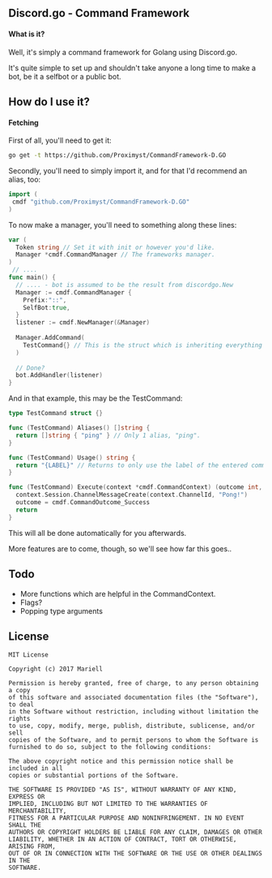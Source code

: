 Discord.go - Command Framework
-
#### What is it?
Well, it's simply a command framework for Golang using Discord.go.

It's quite simple to set up and shouldn't take anyone a long time to make a bot, be it a selfbot or a public bot.


How do I use it?
-
#### Fetching
First of all, you'll need to get it:
```bash
go get -t https://github.com/Proximyst/CommandFramework-D.GO
```

Secondly, you'll need to simply import it, and for that I'd recommend an alias, too:
```go
import (
 cmdf "github.com/Proximyst/CommandFramework-D.GO"
)
```

To now make a manager, you'll need to something along these lines:
```go
var (
  Token string // Set it with init or however you'd like.
  Manager *cmdf.CommandManager // The frameworks manager.
)
 // ....
func main() {
  // .... - bot is assumed to be the result from discordgo.New
  Manager := cmdf.CommandManager {
    Prefix:"::",
    SelfBot:true,
  }
  listener := cmdf.NewManager(&Manager)
  
  Manager.AddCommand(
    TestCommand{} // This is the struct which is inheriting everything of Command
  )
  
  // Done?
  bot.AddHandler(listener)
}
```

And in that example, this may be the TestCommand:
```go
type TestCommand struct {}

func (TestCommand) Aliases() []string {
  return []string { "ping" } // Only 1 alias, "ping".
}

func (TestCommand) Usage() string {
  return "{LABEL}" // Returns to only use the label of the entered command.
}

func (TestCommand) Execute(context *cmdf.CommandContext) (outcome int, err error) {
  context.Session.ChannelMessageCreate(context.ChannelId, "Pong!")
  outcome = cmdf.CommandOutcome_Success
  return
}
```

This will all be done automatically for you afterwards. 

More features are to come, though, so we'll see how far this goes..


Todo
-
- More functions which are helpful in the CommandContext.
- Flags?
- Popping type arguments

License
-
```text
MIT License

Copyright (c) 2017 Mariell

Permission is hereby granted, free of charge, to any person obtaining a copy
of this software and associated documentation files (the "Software"), to deal
in the Software without restriction, including without limitation the rights
to use, copy, modify, merge, publish, distribute, sublicense, and/or sell
copies of the Software, and to permit persons to whom the Software is
furnished to do so, subject to the following conditions:

The above copyright notice and this permission notice shall be included in all
copies or substantial portions of the Software.

THE SOFTWARE IS PROVIDED "AS IS", WITHOUT WARRANTY OF ANY KIND, EXPRESS OR
IMPLIED, INCLUDING BUT NOT LIMITED TO THE WARRANTIES OF MERCHANTABILITY,
FITNESS FOR A PARTICULAR PURPOSE AND NONINFRINGEMENT. IN NO EVENT SHALL THE
AUTHORS OR COPYRIGHT HOLDERS BE LIABLE FOR ANY CLAIM, DAMAGES OR OTHER
LIABILITY, WHETHER IN AN ACTION OF CONTRACT, TORT OR OTHERWISE, ARISING FROM,
OUT OF OR IN CONNECTION WITH THE SOFTWARE OR THE USE OR OTHER DEALINGS IN THE
SOFTWARE.
```